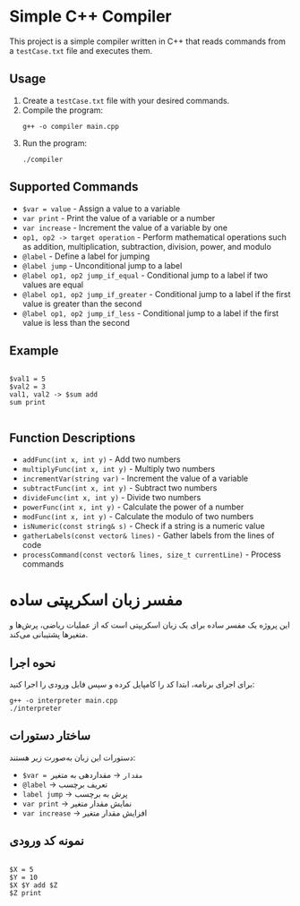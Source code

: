
<body>
    <h1>Simple C++ Compiler</h1>
    <p>This project is a simple compiler written in C++ that reads commands from a <code>testCase.txt</code> file and executes them.</p>
    <h2>Usage</h2>
    <ol>
        <li>Create a <code>testCase.txt</code> file with your desired commands.</li>
        <li>Compile the program:
            <pre><code>g++ -o compiler main.cpp</code></pre>
        </li>
        <li>Run the program:
            <pre><code>./compiler</code></pre>
        </li>
    </ol>
    <h2>Supported Commands</h2>
    <ul>
        <li><code>$var = value</code> - Assign a value to a variable</li>
        <li><code>var print</code> - Print the value of a variable or a number</li>
        <li><code>var increase</code> - Increment the value of a variable by one</li>
        <li><code>op1, op2 -> target operation</code> - Perform mathematical operations such as addition, multiplication, subtraction, division, power, and modulo</li>
        <li><code>@label</code> - Define a label for jumping</li>
        <li><code>@label jump</code> - Unconditional jump to a label</li>
        <li><code>@label op1, op2 jump_if_equal</code> - Conditional jump to a label if two values are equal</li>
        <li><code>@label op1, op2 jump_if_greater</code> - Conditional jump to a label if the first value is greater than the second</li>
        <li><code>@label op1, op2 jump_if_less</code> - Conditional jump to a label if the first value is less than the second</li>
    </ul>
    <h2>Example</h2>
    <pre><code>
$val1 = 5
$val2 = 3
val1, val2 -> $sum add
sum print
    </code></pre>
    <h2>Function Descriptions</h2>
    <ul>
        <li><code>addFunc(int x, int y)</code> - Add two numbers</li>
        <li><code>multiplyFunc(int x, int y)</code> - Multiply two numbers</li>
        <li><code>incrementVar(string var)</code> - Increment the value of a variable</li>
        <li><code>subtractFunc(int x, int y)</code> - Subtract two numbers</li>
        <li><code>divideFunc(int x, int y)</code> - Divide two numbers</li>
        <li><code>powerFunc(int x, int y)</code> - Calculate the power of a number</li>
        <li><code>modFunc(int x, int y)</code> - Calculate the modulo of two numbers</li>
        <li><code>isNumeric(const string& s)</code> - Check if a string is a numeric value</li>
        <li><code>gatherLabels(const vector<string>& lines)</code> - Gather labels from the lines of code</li>
        <li><code>processCommand(const vector<string>& lines, size_t currentLine)</code> - Process commands</li>
    </ul>
</body>
</html>
<head>
   
</head>
<body>
    <div class="container">
        <h1>مفسر زبان اسکریپتی ساده</h1>
        <p>این پروژه یک مفسر ساده برای یک زبان اسکریپتی است که از عملیات ریاضی، پرش‌ها و متغیرها پشتیبانی می‌کند.</p>
        <h2>نحوه اجرا</h2>
        <p>برای اجرای برنامه، ابتدا کد را کامپایل کرده و سپس فایل ورودی را اجرا کنید:</p>
        <pre><code>g++ -o interpreter main.cpp
./interpreter</code></pre>
        <h2>ساختار دستورات</h2>
        <p>دستورات این زبان به‌صورت زیر هستند:</p>
        <ul>
            <li><code>$var = مقدار</code> → مقداردهی به متغیر</li>
            <li><code>@label</code> → تعریف برچسب</li>
            <li><code>label jump</code> → پرش به برچسب</li>
            <li><code>var print</code> → نمایش مقدار متغیر</li>
            <li><code>var increase</code> → افزایش مقدار متغیر</li>
        </ul>
        <h2>نمونه کد ورودی</h2>
        <pre><code>
$X = 5
$Y = 10
$X $Y add $Z
$Z print
        </code></pre>
    </div>
</body>
</html>
